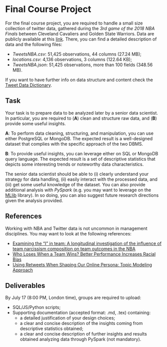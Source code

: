 # Final Course Project

For the final course project, you are required to handle a small size
collection of twitter data, gathered during the _3rd game of the 2018 NBA Finals_
between Cleveland Cavaliers and Golden State Warriors. Data are publicly
available at this
[link](https://www.kaggle.com/xvivancos/tweets-during-cavaliers-vs-warriors).
There, you can find a detailed description of data and the following files:

* _TweetsNBA.csv_: 51,425 observations, 44 columns (27.24 MB);
* _locations.csv_: 4,136 observations, 3 columns (122.64 KB);
* _TweetsNBA.json_: 51,425 observations, more than 100 fields (348.56 MB).

If you want to have further info on data structure and content check the 
[Tweet Data Dictionary](https://developer.twitter.com/en/docs/tweets/data-dictionary/overview/tweet-object).

## Task

Your task is to prepare data to be analyzed later by a senior data
scientist. In particular, you are required to (**A**) clean and structure raw
data, and (**B**) provide some useful insights. 

**A**: To perform data cleaning, structuring, and manipulation, you can use either
PostgreSQL or MongoDB. The expected result is a well-designed dataset that
complies with the specific approach of the two DBMS.

**B**: To provide useful insights, you can leverage either on SQL or MongoDB
query language. The expected result is a set of descriptive
statistics that depicts some interesting trends or noteworthy data characteristics.

The senior data scientist should be able to (i) clearly understand your strategy
for data handling, (ii) easily interact with the processed data, and (iii) get
some useful knowledge of the dataset. You can also provide additional analysis
with _PySpark_ (e.g. you may want to leverage on the
[MLlib](https://spark.apache.org/docs/latest/api/python/pyspark.mllib.html)
library). In so doing, you can also suggest future research directions
given the analysis provided.

## References

Working with NBA and Twitter data is not uncommon in management disciplines. You
may want to look at the following references:

* [Examining the “I” in team: A longitudinal investigation of the influence of 
  team narcissism composition on team outcomes in the NBA](https://journals.aom.org/doi/abs/10.5465/amj.2017.0218)
* [Who Loses When a Team Wins? Better Performance Increases Racial Bias](https://pubsonline.informs.org/doi/10.1287/orsc.2018.1232)
* [Using Retweets When Shaping Our Online Persona: Topic Modeling Approach](https://misq.org/using-retweets-when-shaping-our-online-persona-topic-modeling-approach.html)

## Deliverables

By July 17 (8:00 PM, London time), groups are required to upload:

* SQL/JS/Python scripts;
* Supporting documentation (accepted format: .md, .tex) containing:
  * a detailed justification of your design choices;
  * a clear and concise description of the insights coming from descriptive
      statistics obtained;
  * a clear and concise description of further insights and results obtained 
      analyzing data through PySpark (not mandatory). 
